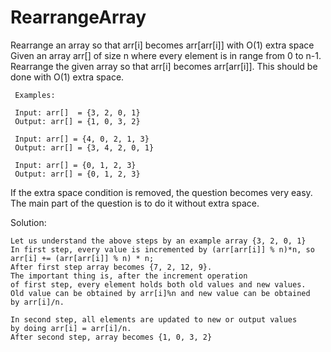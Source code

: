 # RearrangeArray

Rearrange an array so that arr[i] becomes arr[arr[i]] with O(1) extra space
 Given an array arr[] of size n where every element is in range from 0 to n-1. Rearrange the given array so that arr[i]
 becomes arr[arr[i]]. This should be done with O(1) extra space.
```
 Examples:

 Input: arr[]  = {3, 2, 0, 1}
 Output: arr[] = {1, 0, 3, 2}

 Input: arr[] = {4, 0, 2, 1, 3}
 Output: arr[] = {3, 4, 2, 0, 1}

 Input: arr[] = {0, 1, 2, 3}
 Output: arr[] = {0, 1, 2, 3}
 ```
 If the extra space condition is removed, the question becomes very easy. The main part of the question is to do it
 without extra space.


 Solution:
 ```
 Let us understand the above steps by an example array {3, 2, 0, 1}
 In first step, every value is incremented by (arr[arr[i]] % n)*n, so
 arr[i] += (arr[arr[i]] % n) * n;
 After first step array becomes {7, 2, 12, 9}.
 The important thing is, after the increment operation
 of first step, every element holds both old values and new values.
 Old value can be obtained by arr[i]%n and new value can be obtained
 by arr[i]/n.

 In second step, all elements are updated to new or output values
 by doing arr[i] = arr[i]/n.
 After second step, array becomes {1, 0, 3, 2}
 ```
